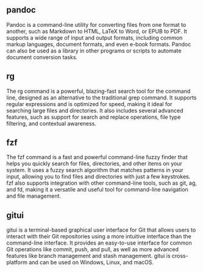 ## pandoc


Pandoc is a command-line utility for converting files from one format to another, such as Markdown to HTML, LaTeX to Word, or EPUB to PDF. It supports a wide range of input and output formats, including common markup languages, document formats, and even e-book formats. Pandoc can also be used as a library in other programs or scripts to automate document conversion tasks.

## rg

The rg command is a powerful, blazing-fast search tool for the command line, designed as an alternative to the traditional grep command. It supports regular expressions and is optimized for speed, making it ideal for searching large files and directories. It also includes several advanced features, such as support for search and replace operations, file type filtering, and contextual awareness.


## fzf

The fzf command is a fast and powerful command-line fuzzy finder that helps you quickly search for files, directories, and other items on your system. It uses a fuzzy search algorithm that matches patterns in your input, allowing you to find files and directories with just a few keystrokes. fzf also supports integration with other command-line tools, such as git, ag, and fd, making it a versatile and useful tool for command-line navigation and file management.

## gitui
gitui is a terminal-based graphical user interface for Git that allows users to interact with their Git repositories using a more intuitive interface than the command-line interface. It provides an easy-to-use interface for common Git operations like commit, push, and pull, as well as more advanced features like branch management and stash management. gitui is cross-platform and can be used on Windows, Linux, and macOS.
